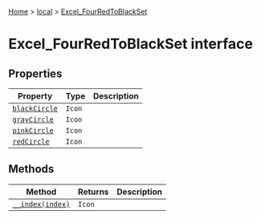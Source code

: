 [Home](./index) &gt; [local](local.md) &gt; [Excel\_FourRedToBlackSet](local.excel_fourredtoblackset.md)

# Excel\_FourRedToBlackSet interface

## Properties

|  Property | Type | Description |
|  --- | --- | --- |
|  [`blackCircle`](local.excel_fourredtoblackset.blackcircle.md) | `Icon` |  |
|  [`grayCircle`](local.excel_fourredtoblackset.graycircle.md) | `Icon` |  |
|  [`pinkCircle`](local.excel_fourredtoblackset.pinkcircle.md) | `Icon` |  |
|  [`redCircle`](local.excel_fourredtoblackset.redcircle.md) | `Icon` |  |

## Methods

|  Method | Returns | Description |
|  --- | --- | --- |
|  [`__index(index)`](local.excel_fourredtoblackset.__index.md) | `Icon` |  |

